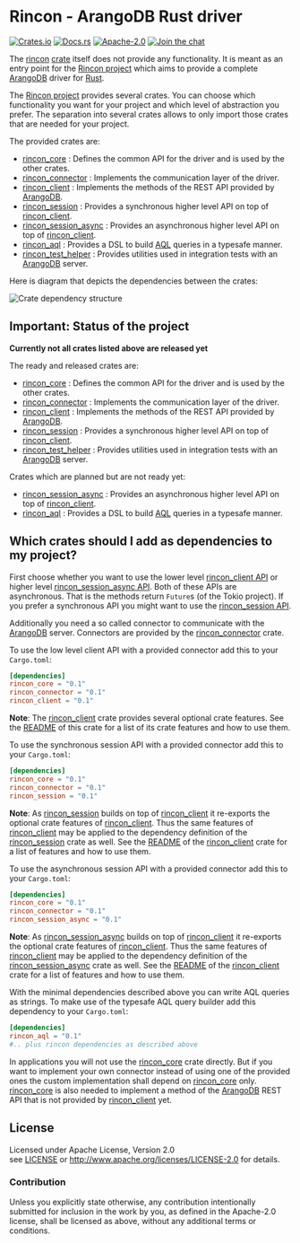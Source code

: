 
# Rincon - ArangoDB Rust driver

[![Crates.io][crates_badge]][crate]
[![Docs.rs][docs_badge]][documentation]
[![Apache-2.0][license_badge]][Apache-2.0]
[![Join the chat][gitter_badge]][chat]

[crates_badge]: https://img.shields.io/crates/v/rincon.svg
[docs_badge]: https://docs.rs/rincon/badge.svg
[license_badge]: https://img.shields.io/badge/license-Apache%2D%2D2%2E0-blue.svg
[gitter_badge]: https://badges.gitter.im/innoave/rincon.svg

[crate]: https://crates.io/crates/rincon
[documentation]: https://docs.rs/rincon
[Apache-2.0]: https://www.apache.org/licenses/LICENSE-2.0
[chat]: https://gitter.im/innoave/rincon
[license]: ../LICENSE
[Rincon project]: https://github.com/innoave/rincon
[rincon]: ../rincon
[rincon_core]: ../rincon_core
[rincon_connector]: ../rincon_connector
[rincon_client]: ../rincon_client
[rincon_session]: ../rincon_session
[rincon_session_async]: ../rincon_session_async
[rincon_aql]: ../rincon_aql
[rincon_test_helper]: ../rincon_test_helper

[rincon_core API]: https://docs.rs/rincon_core
[rincon_connector API]: https://docs.rs/rincon_connector
[rincon_client API]: https://docs.rs/rincon_client
[rincon_session API]: https://docs.rs/rincon_session
[rincon_session_async API]: https://docs.rs/rincon_session_async
[rincon_aql API]: https://docs.rs/rincon_aql
[rincon_test_helper API]: https://docs.rs/rincon_test_helper

The [rincon] [crate] itself does not provide any functionality. It is meant as an entry point
for the [Rincon project] which aims to provide a complete [ArangoDB] driver for [Rust].

The [Rincon project] provides several crates. You can choose which functionality you want for your
project and which level of abstraction you prefer. The separation into several crates allows to only
import those crates that are needed for your project.

The provided crates are:

* [rincon_core] : Defines the common API for the driver and is used by the other crates.
* [rincon_connector] : Implements the communication layer of the driver.
* [rincon_client] : Implements the methods of the REST API provided by [ArangoDB].
* [rincon_session] : Provides a synchronous higher level API on top of [rincon_client].
* [rincon_session_async] : Provides an asynchronous higher level API on top of [rincon_client].
* [rincon_aql] : Provides a DSL to build [AQL] queries in a typesafe manner. 
* [rincon_test_helper] : Provides utilities used in integration tests with an [ArangoDB] server.

Here is diagram that depicts the dependencies between the crates:

![Crate dependency structure](../docs/crate_structure.png)

## Important: Status of the project

**Currently not all crates listed above are released yet**

The ready and released crates are:

* [rincon_core] : Defines the common API for the driver and is used by the other crates.
* [rincon_connector] : Implements the communication layer of the driver.
* [rincon_client] : Implements the methods of the REST API provided by [ArangoDB].
* [rincon_session] : Provides a synchronous higher level API on top of [rincon_client].
* [rincon_test_helper] : Provides utilities used in integration tests with an [ArangoDB] server.

Crates which are planned but are not ready yet:

* [rincon_session_async] : Provides an asynchronous higher level API on top of [rincon_client].
* [rincon_aql] : Provides a DSL to build [AQL] queries in a typesafe manner. 

## Which crates should I add as dependencies to my project? 

First choose whether you want to use the lower level [rincon_client API] or higher level 
[rincon_session_async API]. Both of these APIs are asynchronous. That is the methods return
`Future`s (of the Tokio project). If you prefer a synchronous API you might want to use the
[rincon_session API].

Additionally you need a so called connector to communicate with the [ArangoDB] server. Connectors
are provided by the [rincon_connector] crate.

To use the low level client API with a provided connector add this to your `Cargo.toml`:

```toml
[dependencies]
rincon_core = "0.1"
rincon_connector = "0.1"
rincon_client = "0.1"
```

__Note__: The [rincon_client] crate provides several optional crate features.
See the [README](../rincon_client/README.md) of this crate for a list of its crate features and
how to use them.

To use the synchronous session API with a provided connector add this to your `Cargo.toml`:

```toml
[dependencies]
rincon_core = "0.1"
rincon_connector = "0.1"
rincon_session = "0.1"
```

__Note__: As [rincon_session] builds on top of [rincon_client] it re-exports the optional crate
features of [rincon_client]. Thus the same features of [rincon_client] may be applied to the
dependency definition of the [rincon_session] crate as well.
See the [README](../rincon_client/README.md) of the [rincon_client] crate for a list of features and
how to use them.

To use the asynchronous session API with a provided connector add this to your `Cargo.toml`:

```toml
[dependencies]
rincon_core = "0.1"
rincon_connector = "0.1"
rincon_session_async = "0.1"
```

__Note__: As [rincon_session_async] builds on top of [rincon_client] it re-exports the optional crate
features of [rincon_client]. Thus the same features of [rincon_client] may be applied to the
dependency definition of the [rincon_session_async] crate as well.
See the [README](../rincon_client/README.md) of the [rincon_client] crate for a list of features and
how to use them.

With the minimal dependencies described above you can write AQL queries as strings. To make use of
the typesafe AQL query builder add this dependency to your `Cargo.toml`: 

```toml
[dependencies]
rincon_aql = "0.1"
#.. plus rincon dependencies as described above
```

In applications you will not use the [rincon_core] crate directly. But if you want to implement your
own connector instead of using one of the provided ones the custom implementation shall depend on
[rincon_core] only. [rincon_core] is also needed to implement a method of the [ArangoDB] REST API
that is not provided by [rincon_client] yet.

## License

Licensed under Apache License, Version 2.0<br/>
see [LICENSE] or http://www.apache.org/licenses/LICENSE-2.0 for details.

### Contribution

Unless you explicitly state otherwise, any contribution intentionally submitted
for inclusion in the work by you, as defined in the Apache-2.0 license, shall be
licensed as above, without any additional terms or conditions.


[ArangoDB]: https://www.arangodb.org
[AQL]: https://docs.arangodb.com/3.2/AQL/index.html
[Rust]: https://www.rust-lang.org

